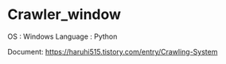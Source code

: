 ﻿# Crawler_window
 
 OS : Windows 
 Language : Python
 
 Document: 
 https://haruhi515.tistory.com/entry/Crawling-System
